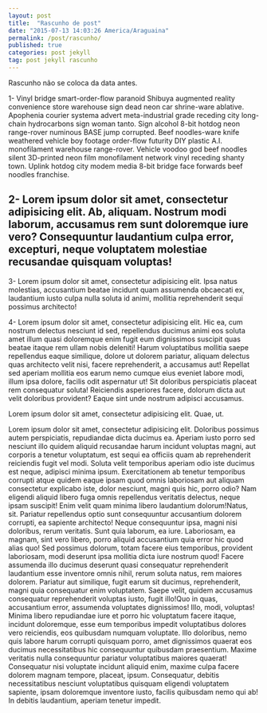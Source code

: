 ```yaml
---
layout: post
title:  "Rascunho de post"
date: "2015-07-13 14:03:26 America/Araguaina"
permalink: /post/rascunho/
published: true
categories: post jekyll
tag: post jekyll rascunho
---
```




Rascunho não se coloca da data antes.

1- Vinyl bridge smart-order-flow paranoid Shibuya augmented reality convenience store warehouse sign dead neon car shrine-ware ablative. Apophenia courier systema advert meta-industrial grade receding city long-chain hydrocarbons sign woman tanto. Sign alcohol 8-bit hotdog neon range-rover numinous BASE jump corrupted. Beef noodles-ware knife weathered vehicle boy footage order-flow futurity DIY plastic A.I. monofilament warehouse range-rover. Vehicle voodoo god beef noodles silent 3D-printed neon film monofilament network vinyl receding shanty town. Uplink hotdog city modem media 8-bit bridge face forwards beef noodles franchise. 


## 2- Lorem ipsum dolor sit amet, consectetur adipisicing elit. Ab, aliquam. Nostrum modi laborum, accusamus rem sunt doloremque iure vero? Consequuntur laudantium culpa error, excepturi, neque voluptatem molestiae recusandae quisquam voluptas!

<!--more-->

3- Lorem ipsum dolor sit amet, consectetur adipisicing elit. Ipsa natus molestias, accusantium beatae incidunt quam assumenda obcaecati ex, laudantium iusto culpa nulla soluta id animi, mollitia reprehenderit sequi possimus architecto!

4- Lorem ipsum dolor sit amet, consectetur adipisicing elit. Hic ea, cum nostrum delectus nesciunt id sed, repellendus ducimus animi eos soluta amet illum quasi doloremque enim fugit eum dignissimos suscipit quas beatae itaque rem ullam nobis deleniti! Harum voluptatibus mollitia saepe repellendus eaque similique, dolore ut dolorem pariatur, aliquam delectus quas architecto velit nisi, facere reprehenderit, a accusamus aut! Repellat sed aperiam mollitia eos earum nemo cumque eius eveniet labore modi, illum ipsa dolore, facilis odit aspernatur ut! Sit doloribus perspiciatis placeat rem consequatur soluta! Reiciendis asperiores facere, dolorum dicta aut velit doloribus provident? Eaque sint unde nostrum adipisci accusamus.

Lorem ipsum dolor sit amet, consectetur adipisicing elit. Quae, ut.

Lorem ipsum dolor sit amet, consectetur adipisicing elit. Doloribus possimus autem perspiciatis, repudiandae dicta ducimus ea. Aperiam iusto porro sed nesciunt illo quidem aliquid recusandae harum incidunt voluptas magni, aut corporis a tenetur voluptatum, est sequi ea officiis quam ab reprehenderit reiciendis fugit vel modi. Soluta velit temporibus aperiam odio iste ducimus est neque, adipisci minima ipsum. Exercitationem ab tenetur temporibus corrupti atque quidem eaque ipsam quod omnis laboriosam aut aliquam consectetur explicabo iste, dolor nesciunt, magni quis hic, porro odio? Nam eligendi aliquid libero fuga omnis repellendus veritatis delectus, neque ipsam suscipit! Enim velit quam minima libero laudantium dolorum!Natus, sit. Pariatur repellendus optio sunt consequuntur accusantium dolorem corrupti, ea sapiente architecto! Neque consequuntur ipsa, magni nisi doloribus, rerum veritatis. Sunt quia laborum, ea iure. Laboriosam, ea magnam, sint vero libero, porro aliquid accusantium quia error hic quod alias quo! Sed possimus dolorum, totam facere eius temporibus, provident laboriosam, modi deserunt ipsa mollitia dicta iure nostrum quod! Facere assumenda illo ducimus deserunt quasi consequatur reprehenderit laudantium esse inventore omnis nihil, rerum soluta natus, rem maiores dolorem. Pariatur aut similique, fugit earum sit ducimus, reprehenderit, magni quia consequatur enim voluptatem. Saepe velit, quidem accusamus consequatur reprehenderit voluptas iusto, fugit illo!Quo in quas, accusantium error, assumenda voluptates dignissimos! Illo, modi, voluptas! Minima libero repudiandae iure et porro hic voluptatum facere itaque, incidunt doloremque, esse eum temporibus impedit voluptatibus dolores vero reiciendis, eos quibusdam numquam voluptate. Illo doloribus, nemo quis labore harum corrupti quisquam porro, amet dignissimos quaerat eos ducimus necessitatibus hic consequuntur quibusdam praesentium. Maxime veritatis nulla consequuntur pariatur voluptatibus maiores quaerat! Consequatur nisi voluptate incidunt aliquid enim, maxime culpa facere dolorem magnam tempore, placeat, ipsum. Consequatur, debitis necessitatibus nesciunt voluptatibus quisquam eligendi voluptatem sapiente, ipsam doloremque inventore iusto, facilis quibusdam nemo qui ab! In debitis laudantium, aperiam tenetur impedit.